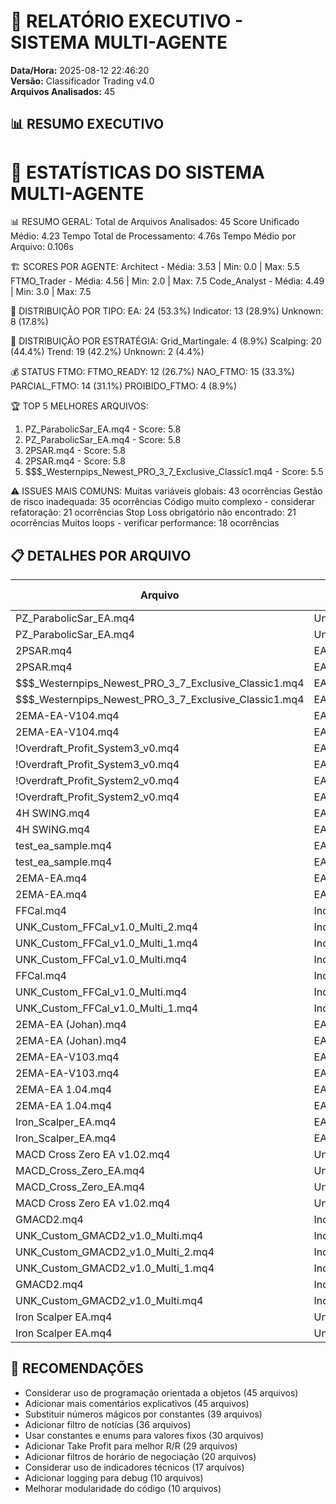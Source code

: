 
# 🤖 RELATÓRIO EXECUTIVO - SISTEMA MULTI-AGENTE

**Data/Hora:** 2025-08-12 22:46:20  
**Versão:** Classificador Trading v4.0  
**Arquivos Analisados:** 45

## 📊 RESUMO EXECUTIVO


🤖 ESTATÍSTICAS DO SISTEMA MULTI-AGENTE
==================================================

📊 RESUMO GERAL:
Total de Arquivos Analisados: 45
Score Unificado Médio: 4.23
Tempo Total de Processamento: 4.76s
Tempo Médio por Arquivo: 0.106s

🏗️ SCORES POR AGENTE:
Architect - Média: 3.53 | Min: 0.0 | Max: 5.5
FTMO_Trader - Média: 4.56 | Min: 2.0 | Max: 7.5
Code_Analyst - Média: 4.49 | Min: 3.0 | Max: 7.5

📁 DISTRIBUIÇÃO POR TIPO:
EA: 24 (53.3%)
Indicator: 13 (28.9%)
Unknown: 8 (17.8%)

🎯 DISTRIBUIÇÃO POR ESTRATÉGIA:
Grid_Martingale: 4 (8.9%)
Scalping: 20 (44.4%)
Trend: 19 (42.2%)
Unknown: 2 (4.4%)

💰 STATUS FTMO:
FTMO_READY: 12 (26.7%)
NAO_FTMO: 15 (33.3%)
PARCIAL_FTMO: 14 (31.1%)
PROIBIDO_FTMO: 4 (8.9%)

🏆 TOP 5 MELHORES ARQUIVOS:
1. PZ_ParabolicSar_EA.mq4 - Score: 5.8
2. PZ_ParabolicSar_EA.mq4 - Score: 5.8
3. 2PSAR.mq4 - Score: 5.8
4. 2PSAR.mq4 - Score: 5.8
5. $$$_Westernpips_Newest_PRO_3_7_Exclusive_Classic1.mq4 - Score: 5.5

⚠️ ISSUES MAIS COMUNS:
Muitas variáveis globais: 43 ocorrências
Gestão de risco inadequada: 35 ocorrências
Código muito complexo - considerar refatoração: 21 ocorrências
Stop Loss obrigatório não encontrado: 21 ocorrências
Muitos loops - verificar performance: 18 ocorrências


## 📋 DETALHES POR ARQUIVO

| Arquivo | Tipo | Estratégia | Score Unificado | Architect | FTMO_Trader | Code_Analyst | Status FTMO |
|---------|------|------------|----------------|-----------|-------------|--------------|-------------|
| PZ_ParabolicSar_EA.mq4 | Unknown | Trend | 5.8 | 5.0 | 7.5 | 4.5 | FTMO_READY |
| PZ_ParabolicSar_EA.mq4 | Unknown | Trend | 5.8 | 5.0 | 7.5 | 4.5 | FTMO_READY |
| 2PSAR.mq4 | EA | Trend | 5.8 | 4.0 | 7.0 | 6.0 | PARCIAL_FTMO |
| 2PSAR.mq4 | EA | Trend | 5.8 | 4.0 | 7.0 | 6.0 | PARCIAL_FTMO |
| $$$_Westernpips_Newest_PRO_3_7_Exclusive_Classic1.mq4 | EA | Scalping | 5.5 | 5.0 | 7.5 | 3.5 | FTMO_READY |
| $$$_Westernpips_Newest_PRO_3_7_Exclusive_Classic1.mq4 | EA | Scalping | 5.5 | 5.0 | 7.5 | 3.5 | FTMO_READY |
| 2EMA-EA-V104.mq4 | EA | Trend | 5.4 | 4.0 | 6.5 | 5.5 | FTMO_READY |
| 2EMA-EA-V104.mq4 | EA | Trend | 5.4 | 4.0 | 6.5 | 5.5 | FTMO_READY |
| !Overdraft_Profit_System3_v0.mq4 | EA | Scalping | 5.3 | 5.5 | 6.5 | 3.5 | PARCIAL_FTMO |
| !Overdraft_Profit_System3_v0.mq4 | EA | Scalping | 5.3 | 5.5 | 6.5 | 3.5 | PARCIAL_FTMO |
| !Overdraft_Profit_System2_v0.mq4 | EA | Scalping | 5.2 | 5.5 | 6.5 | 3.0 | PARCIAL_FTMO |
| !Overdraft_Profit_System2_v0.mq4 | EA | Scalping | 5.2 | 5.5 | 6.5 | 3.0 | PARCIAL_FTMO |
| 4H SWING.mq4 | EA | Scalping | 4.9 | 4.0 | 5.5 | 5.0 | FTMO_READY |
| 4H SWING.mq4 | EA | Scalping | 4.9 | 4.0 | 5.5 | 5.0 | FTMO_READY |
| test_ea_sample.mq4 | EA | Trend | 4.8 | 1.0 | 5.5 | 7.5 | FTMO_READY |
| test_ea_sample.mq4 | EA | Trend | 4.8 | 1.0 | 5.5 | 7.5 | FTMO_READY |
| 2EMA-EA.mq4 | EA | Trend | 4.5 | 4.0 | 2.5 | 7.5 | PARCIAL_FTMO |
| 2EMA-EA.mq4 | EA | Trend | 4.5 | 4.0 | 2.5 | 7.5 | PARCIAL_FTMO |
| FFCal.mq4 | Indicator | Trend | 4.4 | 5.0 | 5.0 | 3.0 | NAO_FTMO |
| UNK_Custom_FFCal_v1.0_Multi_2.mq4 | Indicator | Trend | 4.4 | 5.0 | 5.0 | 3.0 | NAO_FTMO |
| UNK_Custom_FFCal_v1.0_Multi_1.mq4 | Indicator | Trend | 4.4 | 5.0 | 5.0 | 3.0 | NAO_FTMO |
| UNK_Custom_FFCal_v1.0_Multi.mq4 | Indicator | Trend | 4.4 | 5.0 | 5.0 | 3.0 | NAO_FTMO |
| FFCal.mq4 | Indicator | Trend | 4.4 | 5.0 | 5.0 | 3.0 | NAO_FTMO |
| UNK_Custom_FFCal_v1.0_Multi.mq4 | Indicator | Trend | 4.4 | 5.0 | 5.0 | 3.0 | NAO_FTMO |
| UNK_Custom_FFCal_v1.0_Multi_1.mq4 | Indicator | Trend | 4.4 | 5.0 | 5.0 | 3.0 | NAO_FTMO |
| 2EMA-EA (Johan).mq4 | EA | Scalping | 4.2 | 4.0 | 3.5 | 5.5 | PARCIAL_FTMO |
| 2EMA-EA (Johan).mq4 | EA | Scalping | 4.2 | 4.0 | 3.5 | 5.5 | PARCIAL_FTMO |
| 2EMA-EA-V103.mq4 | EA | Trend | 4.2 | 4.0 | 2.5 | 6.5 | PARCIAL_FTMO |
| 2EMA-EA-V103.mq4 | EA | Trend | 4.2 | 4.0 | 2.5 | 6.5 | PARCIAL_FTMO |
| 2EMA-EA 1.04.mq4 | EA | Scalping | 4.0 | 2.5 | 4.5 | 5.0 | PARCIAL_FTMO |
| 2EMA-EA 1.04.mq4 | EA | Scalping | 4.0 | 2.5 | 4.5 | 5.0 | PARCIAL_FTMO |
| Iron_Scalper_EA.mq4 | EA | Scalping | 3.9 | 2.5 | 5.5 | 3.0 | FTMO_READY |
| Iron_Scalper_EA.mq4 | EA | Scalping | 3.9 | 2.5 | 5.5 | 3.0 | FTMO_READY |
| MACD Cross Zero EA v1.02.mq4 | Unknown | Grid_Martingale | 3.0 | 4.0 | 2.0 | 3.5 | PROIBIDO_FTMO |
| MACD_Cross_Zero_EA.mq4 | Unknown | Grid_Martingale | 3.0 | 4.0 | 2.0 | 3.5 | PROIBIDO_FTMO |
| MACD_Cross_Zero_EA.mq4 | Unknown | Grid_Martingale | 3.0 | 4.0 | 2.0 | 3.5 | PROIBIDO_FTMO |
| MACD Cross Zero EA v1.02.mq4 | Unknown | Grid_Martingale | 3.0 | 4.0 | 2.0 | 3.5 | PROIBIDO_FTMO |
| GMACD2.mq4 | Indicator | Scalping | 2.6 | 1.0 | 2.5 | 4.5 | NAO_FTMO |
| UNK_Custom_GMACD2_v1.0_Multi.mq4 | Indicator | Scalping | 2.6 | 1.0 | 2.5 | 4.5 | NAO_FTMO |
| UNK_Custom_GMACD2_v1.0_Multi_2.mq4 | Indicator | Scalping | 2.6 | 1.0 | 2.5 | 4.5 | NAO_FTMO |
| UNK_Custom_GMACD2_v1.0_Multi_1.mq4 | Indicator | Scalping | 2.6 | 1.0 | 2.5 | 4.5 | NAO_FTMO |
| GMACD2.mq4 | Indicator | Scalping | 2.6 | 1.0 | 2.5 | 4.5 | NAO_FTMO |
| UNK_Custom_GMACD2_v1.0_Multi.mq4 | Indicator | Scalping | 2.6 | 1.0 | 2.5 | 4.5 | NAO_FTMO |
| Iron Scalper EA.mq4 | Unknown | Unknown | 2.2 | 0.0 | 2.5 | 4.0 | NAO_FTMO |
| Iron Scalper EA.mq4 | Unknown | Unknown | 2.2 | 0.0 | 2.5 | 4.0 | NAO_FTMO |

## 🎯 RECOMENDAÇÕES

- Considerar uso de programação orientada a objetos (45 arquivos)
- Adicionar mais comentários explicativos (45 arquivos)
- Substituir números mágicos por constantes (39 arquivos)
- Adicionar filtro de notícias (36 arquivos)
- Usar constantes e enums para valores fixos (30 arquivos)
- Adicionar Take Profit para melhor R/R (29 arquivos)
- Adicionar filtros de horário de negociação (20 arquivos)
- Considerar uso de indicadores técnicos (17 arquivos)
- Adicionar logging para debug (10 arquivos)
- Melhorar modularidade do código (10 arquivos)
